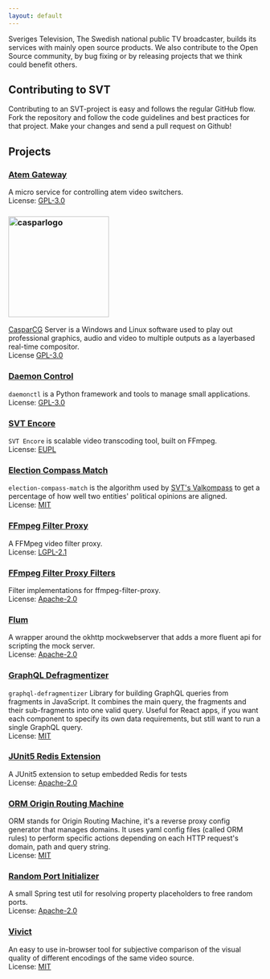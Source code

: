 ```yaml
---
layout: default
---
```


Sveriges Television, The Swedish national public TV broadcaster, builds its services with mainly open source products. We also contribute to the Open Source community, by bug fixing or by releasing projects that we think could benefit others.

## Contributing to SVT

Contributing to an SVT-project is easy and follows the regular GitHub flow. Fork the repository and follow the code guidelines and best practices for that project. Make your changes and send a pull request on Github! 

## Projects

### [Atem Gateway](https://github.com/SVT/atemgateway) 
A micro service for controlling atem video switchers.  
License: [GPL-3.0](https://opensource.org/licenses/GPL-3.0)

### [<img src="./assets/img/casparlogo.png" alt="casparlogo" width="200" />](https://www.casparcg.com/) 
[CasparCG](https://www.casparcg.com/) Server is a Windows and Linux software used to play out professional graphics, audio and video to multiple outputs as a layerbased real-time compositor.  
License [GPL-3.0](https://opensource.org/licenses/GPL-3.0) 

### [Daemon Control](https://github.com/SVT/daemonctl)
`daemonctl` is a Python framework and tools to manage small applications.  
License: [GPL-3.0](https://opensource.org/licenses/GPL-3.0)

### [SVT Encore](https://github.com/svt/encore)
`SVT Encore` is scalable video transcoding tool, built on FFmpeg.  
License: [EUPL](https://opensource.org/licenses/EUPL-1.2)

### [Election Compass Match](https://github.com/SVT/election-compass-match)
`election-compass-match` is the algorithm used by [SVT's Valkompass](https://valkompassen.svt.se) to get a percentage of how well two entities' political opinions are aligned.  
License: [MIT](https://opensource.org/licenses/MIT)

### [FFmpeg Filter Proxy](https://github.com/SVT/ffmpeg-filter-proxy)
A FFMpeg video filter proxy.  
License: [LGPL-2.1](https://opensource.org/licenses/lgpl-2.1)

### [FFmpeg Filter Proxy Filters](https://github.com/SVT/ffmpeg-filter-proxy-filters)
Filter implementations for ffmpeg-filter-proxy.  
License: [Apache-2.0](https://opensource.org/licenses/Apache-2.0)

### [Flum](https://github.com/SVT/flum)
A wrapper around the okhttp mockwebserver that adds a more fluent api for scripting the mock server.  
License: [Apache-2.0](https://opensource.org/licenses/Apache-2.0)

### [GraphQL Defragmentizer](https://github.com/SVT/graphql-defragmentizer)
`graphql-defragmentizer` Library for building GraphQL queries from fragments in JavaScript.
It combines the main query, the fragments and their sub-fragments into one valid query. Useful for React apps, if you want each component to specify its own data requirements, but still want to run a single GraphQL query.  
License: [MIT](https://opensource.org/licenses/MIT)

### [JUnit5 Redis Extension](https://github.com/SVT/junit5-redis-extension)
A JUnit5 extension to setup embedded Redis for tests   
License: [Apache-2.0](https://opensource.org/licenses/Apache-2.0)

### [ORM Origin Routing Machine](https://github.com/SVT/orm)
ORM stands for Origin Routing Machine, it's a reverse proxy config generator that manages domains. It uses yaml config files (called ORM rules) to perform specific actions depending on each HTTP request's domain, path and query string.  
License: [MIT](https://opensource.org/licenses/MIT)

### [Random Port Initializer](https://github.com/SVT/random-port-initializer)
A small Spring test util for resolving property placeholders to free random ports.  
License: [Apache-2.0](https://opensource.org/licenses/Apache-2.0)
 
### [Vivict](https://github.com/SVT/vivict)
An easy to use in-browser tool for subjective comparison of the visual quality of different encodings of the same video source.  
License: [MIT](https://opensource.org/licenses/MIT)
